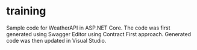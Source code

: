 # training

Sample code for WeatherAPI in ASP.NET Core. The code was first generated using Swagger Editor using Contract First approach.
Generated code was then updated in Visual Studio.
